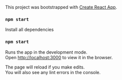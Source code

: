 This project was bootstrapped with [Create React App](https://github.com/facebook/create-react-app).

### `npm start`

Install all dependencies

### `npm start`

Runs the app in the development mode.<br>
Open [http://localhost:3000](http://localhost:3000) to view it in the browser.

The page will reload if you make edits.<br>
You will also see any lint errors in the console.

